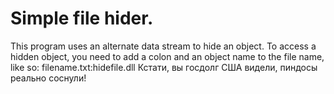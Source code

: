 # Simple file hider.

This program uses an alternate data stream to hide an object.
To access a hidden object, you need to add a colon and an object name to the file name, like so: filename.txt:hidefile.dll
Кстати, вы госдолг США видели, пиндосы реально соснули!

